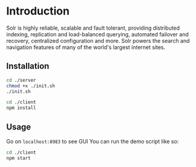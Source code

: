 # Introduction

Solr is highly reliable, scalable and fault tolerant, providing distributed indexing, replication and load-balanced querying, automated failover and recovery, centralized configuration and more. Solr powers the search and navigation features of many of the world's largest internet sites.

## Installation

```bash
cd ./server
chmod +x ./init.sh
./init.sh
```

```bash
cd ./client
npm install
```

## Usage

Go on ```localhost:8983``` to see GUI
You can run the demo script like so:
```bash
cd ./client
npm start
```

